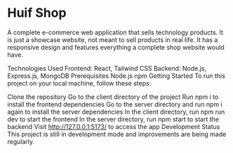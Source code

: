 # Huif Shop
A complete e-commerce web application that sells technology products. It is just a showcase website, not meant to sell products in real life. It has a responsive design and features everything a complete shop website would have.

Technologies Used
Frontend: React, Tailwind CSS
Backend: Node.js, Express.js, MongoDB
Prerequisites
Node.js
npm
Getting Started
To run this project on your local machine, follow these steps:

Clone the repository
Go to the client directory of the project
Run npm i to install the frontend dependencies
Go to the server directory and run npm i again to install the server dependencies
In the client directory, run npm run dev to start the frontend
In the server directory, run npm start to start the backend
Visit http://127.0.0.1:5173/ to access the app
Development Status
This project is still in development mode and improvements are being made regularly.
